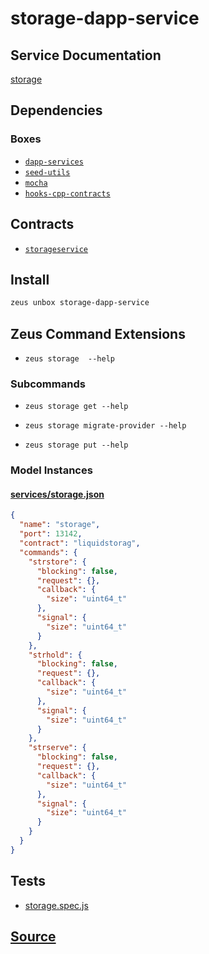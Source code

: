 
storage-dapp-service
====================






## Service Documentation
[storage](../../services/storage/storage-service.md)
## Dependencies
### Boxes
* [`dapp-services`](dapp-services.md)
* [`seed-utils`](seed-utils.md)
* [`mocha`](mocha.md)
* [`hooks-cpp-contracts`](hooks-cpp-contracts.md)



## Contracts
* [`storageservice`](https://github.com/liquidapps-io/zeus-sdk/tree/master/boxes/groups/services/storage-dapp-service/contracts/eos/dappservices/_storage_impl.hpp)
## Install
```bash
zeus unbox storage-dapp-service
```



## Zeus Command Extensions
* ```zeus storage  --help```
### Subcommands
* ```zeus storage get --help```

* ```zeus storage migrate-provider --help```

* ```zeus storage put --help```




### Model Instances
#### [services/storage.json](https://github.com/liquidapps-io/zeus-sdk/tree/master/boxes/groups/services/storage-dapp-service/models/dapp-services/storage.json)
```json
{
  "name": "storage",
  "port": 13142,
  "contract": "liquidstorag",
  "commands": {
    "strstore": {
      "blocking": false,
      "request": {},
      "callback": {
        "size": "uint64_t"
      },
      "signal": {
        "size": "uint64_t"
      }
    },
    "strhold": {
      "blocking": false,
      "request": {},
      "callback": {
        "size": "uint64_t"
      },
      "signal": {
        "size": "uint64_t"
      }
    },
    "strserve": {
      "blocking": false,
      "request": {},
      "callback": {
        "size": "uint64_t"
      },
      "signal": {
        "size": "uint64_t"
      }
    }
  }
}
```
## Tests 
* [storage.spec.js](https://github.com/liquidapps-io/zeus-sdk/tree/master/boxes/groups/services/storage-dapp-service/test/storage.spec.js)
## [Source](https://github.com/liquidapps-io/zeus-sdk/tree/master/boxes/groups/services/storage-dapp-service)